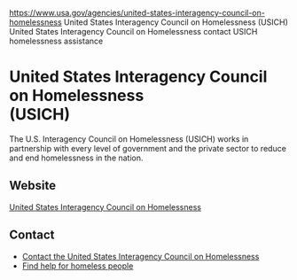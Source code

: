 

https://www.usa.gov/agencies/united-states-interagency-council-on-homelessness
United States Interagency Council on Homelessness (USICH)
United States Interagency Council on Homelessness contact
USICH homelessness assistance

United States Interagency Council on Homelessness  
(USICH)  
=========================================================

The U.S. Interagency Council on Homelessness (USICH) works in partnership with every level of government and the private sector to reduce and end homelessness in the nation.

Website
-------

[United States Interagency Council on Homelessness](https://www.usich.gov/)

Contact
-------

* [Contact the United States Interagency Council on Homelessness](https://www.usich.gov/contact-us)
* [Find help for homeless people](https://www.usich.gov/how-to-get-help)
